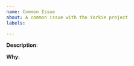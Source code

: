 ```yaml
---
name: Common Issue
about: A common issue with the Yorkie project
labels:

---
```

<!-- Please only use this template for submitting common issues -->

**Description**:

**Why**:
